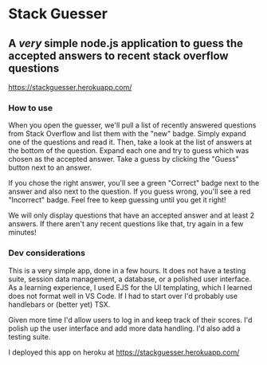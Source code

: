 # Stack Guesser
## A *very* simple node.js application to guess the accepted answers to recent stack overflow questions

https://stackguesser.herokuapp.com/

### How to use
When you open the guesser, we'll pull a list of recently answered questions from Stack Overflow and list them with the "new" badge. Simply expand one of the questions and read it. Then, take a look at the list of answers at the bottom of the question. Expand each one and try to guess which was chosen as the accepted answer. Take a guess by clicking the "Guess" button next to an answer. 

If you chose the right answer, you'll see a green "Correct" badge next to the answer and also next to the question. If you guess wrong, you'll see a red "Incorrect" badge. Feel free to keep guessing until you get it right!

We will only display questions that have an accepted answer and at least 2 answers. If there aren't any recent questions like that, try again in a few minutes!

### Dev considerations
This is a very simple app, done in a few hours. It does not have a testing suite, session data management, a database, or a polished user interface. As a learning experience, I used EJS for the UI templating, which I learned does not format well in VS Code. If I had to start over I'd probably use handlebars or (better yet) TSX. 

Given more time I'd allow users to log in and keep track of their scores. I'd polish up the user interface and add more data handling. I'd also add a testing suite.

I deployed this app on heroku at https://stackguesser.herokuapp.com/